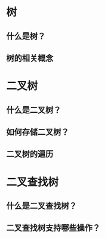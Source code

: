 # 树
## 什么是树？

## 树的相关概念

# 二叉树

## 什么是二叉树？

## 如何存储二叉树？

## 二叉树的遍历

# 二叉查找树

## 什么是二叉查找树？

## 二叉查找树支持哪些操作？





